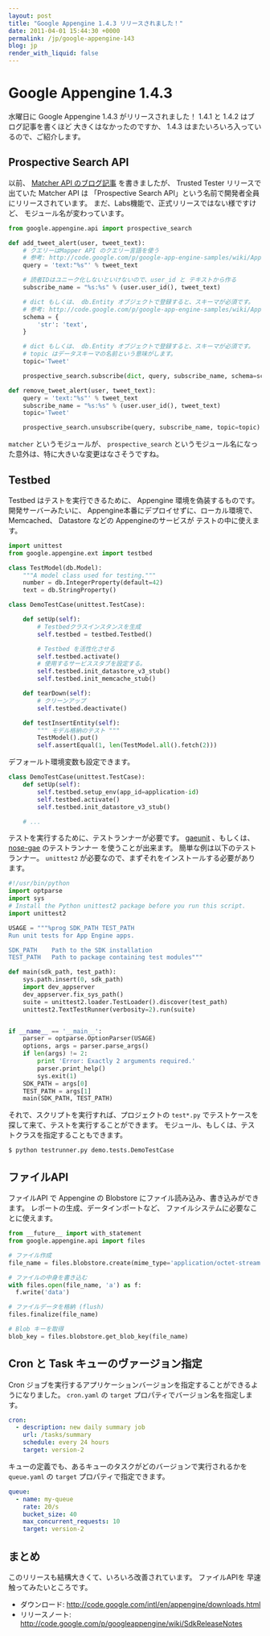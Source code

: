 ```yaml
---
layout: post
title: "Google Appengine 1.4.3 リリースされました！"
date: 2011-04-01 15:44:30 +0000
permalink: /jp/google-appengine-143
blog: jp
render_with_liquid: false
---
```


# Google Appengine 1.4.3

水曜日に Google Appengine 1.4.3 がリリースされました！ 1.4.1 と 1.4.2 はブログ記事を書くほど
大きくはなかったのですか、 1.4.3 はまたいろいろ入っているので、ご紹介します。

## Prospective Search API

以前、 [Matcher API のブログ記事](/jp/appengine-matcher-api) を書きましたが、 Trusted
Tester リリースで出ていた Matcher API は 「Prospective Search
API」という名前で開発者全員にリリースされています。
まだ、Labs機能で、正式リリースではない様ですけど、 モジュール名が変わっています。

```python
from google.appengine.api import prospective_search

def add_tweet_alert(user, tweet_text):
    # クエリーはMapper API のクエリー言語を使う
    # 参考: http://code.google.com/p/google-app-engine-samples/wiki/AppEngineMatcherService#Query_Language
    query = 'text:"%s"' % tweet_text

    # 読者IDはユニーク化しないといけないので、user_id と テキストから作る
    subscribe_name = "%s:%s" % (user.user_id(), tweet_text)

    # dict もしくは、 db.Entity オブジェクトで登録すると、スキーマが必須です。
    # 参考: http://code.google.com/p/google-app-engine-samples/wiki/AppEngineMatcherService#Document_Schema
    schema = {
        'str': 'text',
    }

    # dict もしくは、 db.Entity オブジェクトで登録すると、スキーマが必須です。
    # topic はデータスキーマの名前という意味がします。
    topic='Tweet'

    prospective_search.subscribe(dict, query, subscribe_name, schema=schema, topic=topic)

def remove_tweet_alert(user, tweet_text):
    query = 'text:"%s"' % tweet_text
    subscribe_name = "%s:%s" % (user.user_id(), tweet_text)
    topic='Tweet'

    prospective_search.unsubscribe(query, subscribe_name, topic=topic)
```

`matcher` というモジュールが、 `prospective_search`
というモジュール名になった意外は、特に大きいな変更はなさそうですね。

## Testbed

Testbed はテストを実行できるために、 Appengine 環境を偽装するものです。 開発サーバーみたいに、
Appengine本番にデプロイせずに、ローカル環境で、Memcached、 Datastore などの
Appengineのサービスが テストの中に使えます。

```python
import unittest
from google.appengine.ext import testbed

class TestModel(db.Model):
    """A model class used for testing."""
    number = db.IntegerProperty(default=42)
    text = db.StringProperty()

class DemoTestCase(unittest.TestCase):

    def setUp(self):
        # Testbedクラスインスタンスを生成
        self.testbed = testbed.Testbed()

        # Testbed を活性化させる
        self.testbed.activate()
        # 使用するサービススタブを設定する。
        self.testbed.init_datastore_v3_stub()
        self.testbed.init_memcache_stub()

    def tearDown(self):
        # クリーンアップ
        self.testbed.deactivate()

    def testInsertEntity(self):
        """ モデル格納のテスト """
        TestModel().put()
        self.assertEqual(1, len(TestModel.all().fetch(2)))
```

デフォールト環境変数も設定できます。

```python
class DemoTestCase(unittest.TestCase):
    def setUp(self):
        self.testbed.setup_env(app_id=application-id)
        self.testbed.activate()
        self.testbed.init_datastore_v3_stub()

    # ...
```

テストを実行するために、テストランナーが必要です。 [gaeunit](http://code.google.com/p/gaeunit/)
、もしくは、 [nose-gae](http://code.google.com/p/nose-gae/) のテストランナー
を使うことが出来ます。 簡単な例は以下のテストランナー。 `unittest2`
が必要なので、まずそれをインストールする必要があります。

```python
#!/usr/bin/python
import optparse
import sys
# Install the Python unittest2 package before you run this script.
import unittest2

USAGE = """%prog SDK_PATH TEST_PATH
Run unit tests for App Engine apps.

SDK_PATH    Path to the SDK installation
TEST_PATH   Path to package containing test modules"""

def main(sdk_path, test_path):
    sys.path.insert(0, sdk_path)
    import dev_appserver
    dev_appserver.fix_sys_path()
    suite = unittest2.loader.TestLoader().discover(test_path)
    unittest2.TextTestRunner(verbosity=2).run(suite)


if __name__ == '__main__':
    parser = optparse.OptionParser(USAGE)
    options, args = parser.parse_args()
    if len(args) != 2:
        print 'Error: Exactly 2 arguments required.'
        parser.print_help()
        sys.exit(1)
    SDK_PATH = args[0]
    TEST_PATH = args[1]
    main(SDK_PATH, TEST_PATH)
```

それで、スクリプトを実行すれば、プロジェクトの `test*.py` でテストケースを探して来て、テストを実行することができます。
モジュール、もしくは、テストクラスを指定することもできます。

```test
$ python testrunner.py demo.tests.DemoTestCase
```

## ファイルAPI

ファイルAPI で Appengine の Blobstore にファイル読み込み、書き込みができます。 レポートの生成、データインポートなど、
ファイルシステムに必要なことに使えます。

```python
from __future__ import with_statement
from google.appengine.api import files

# ファイル作成
file_name = files.blobstore.create(mime_type='application/octet-stream')

# ファイルの中身を書き込む
with files.open(file_name, 'a') as f:
  f.write('data')

# ファイルデータを格納 (flush)
files.finalize(file_name)

# Blob キーを取得
blob_key = files.blobstore.get_blob_key(file_name)
```

## Cron と Task キューのヴァージョン指定

Cron ジョブを実行するアプリケーションバージョンを指定することができるようになりました。 `cron.yaml` の `target`
プロパティでバージョン名を指定します。

```yaml
cron:
  - description: new daily summary job
    url: /tasks/summary
    schedule: every 24 hours
    target: version-2
```

キューの定義でも、あるキューのタスクがどのバージョンで実行されるかを `queue.yaml` の `target` プロパティで指定できます。

```yaml
queue:
  - name: my-queue
    rate: 20/s
    bucket_size: 40
    max_concurrent_requests: 10
    target: version-2
```

## まとめ

このリリースも結構大きくて、いろいろ改善されています。 ファイルAPIを 早速触ってみたいところです。

- ダウンロード: <http://code.google.com/intl/en/appengine/downloads.html>
- リリースノート:
  <http://code.google.com/p/googleappengine/wiki/SdkReleaseNotes>
